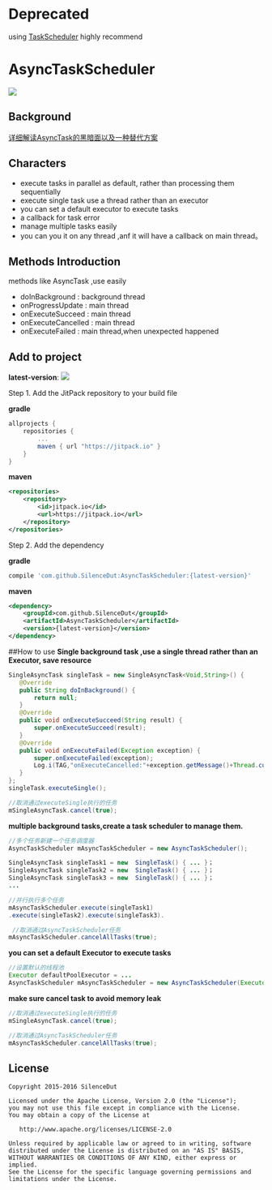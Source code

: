 # Deprecated 
using [TaskScheduler](https://github.com/SilenceDut/TaskScheduler) highly recommend

# AsyncTaskScheduler
[![](https://jitpack.io/v/SilenceDut/AsyncTaskScheduler.svg)](https://jitpack.io/#SilenceDut/AsyncTaskScheduler)
## Background
[详细解读AsyncTask的黑暗面以及一种替代方案](http://silencedut.coding.me/2016/07/08/%E5%9F%BA%E4%BA%8E%E6%9C%80%E6%96%B0%E7%89%88%E6%9C%AC%E7%9A%84AsyncTask%E6%BA%90%E7%A0%81%E8%A7%A3%E8%AF%BB%E5%8F%8AAsyncTask%E7%9A%84%E9%BB%91%E6%9A%97%E9%9D%A2/)
## Characters
- execute tasks in parallel as default, rather than processing them sequentially
- execute single task use a thread rather than an executor 
- you can set a default executor to execute tasks
- a callback for task error
- manage multiple  tasks easily
- you can you it on any thread ,anf it will have a callback on main thread。

## Methods Introduction
methods like AsyncTask ,use easily

- doInBackground : background thread
- onProgressUpdate : main thread
- onExecuteSucceed : main thread
- onExecuteCancelled : main thread
- onExecuteFailed : main thread,when unexpected happened
      
## Add to project
**latest-version**:
[![](https://jitpack.io/v/SilenceDut/AsyncTaskScheduler.svg)](https://jitpack.io/#SilenceDut/AsyncTaskScheduler)

Step 1. Add the JitPack repository to your build file

**gradle**
```groovy
allprojects {
    repositories {
        ...
        maven { url "https://jitpack.io" }
    }
}
```
**maven**
```xml
<repositories>
    <repository>
        <id>jitpack.io</id>
        <url>https://jitpack.io</url>
    </repository>
</repositories>
```

Step 2. Add the dependency

**gradle**

```groovy
compile 'com.github.SilenceDut:AsyncTaskScheduler:{latest-version}'
```
**maven**

```xml
<dependency>
    <groupId>com.github.SilenceDut</groupId>
    <artifactId>AsyncTaskScheduler</artifactId>
    <version>{latest-version}</version>
</dependency>
```
##How to use
**Single background task ,use a single thread rather than an Executor, save resource**

```java
SingleAsyncTask singleTask = new SingleAsyncTask<Void,String>() {   
   @Override    
   public String doInBackground() {   
       return null;   
   }
   @Override
   public void onExecuteSucceed(String result) {      
       super.onExecuteSucceed(result);      
   }
   @Override
   public void onExecuteFailed(Exception exception) {      
       super.onExecuteFailed(exception);    
       Log.i(TAG,"onExecuteCancelled:"+exception.getMessage()+Thread.currentThread());
   }
};
singleTask.executeSingle();

//取消通过executeSingle执行的任务
mSingleAsyncTask.cancel(true);
```

**multiple background tasks,create a task scheduler to manage them.**

```java
//多个任务新建一个任务调度器
AsyncTaskScheduler mAsyncTaskScheduler = new AsyncTaskScheduler();

SingleAsyncTask singleTask1 = new  SingleTask() { ... }；
SingleAsyncTask singleTask2 = new  SingleTask() { ... }；
SingleAsyncTask singleTask3 = new  SingleTask() { ... }；
...

//并行执行多个任务
mAsyncTaskScheduler.execute(singleTask1)
.execute(singleTask2).execute(singleTask3).

 //取消通过AsyncTaskScheduler任务
mAsyncTaskScheduler.cancelAllTasks(true);
```

**you can set a default Executor to execute tasks**

```java
//设置默认的线程池
Executor defaultPoolExecutor = ...
AsyncTaskScheduler mAsyncTaskScheduler = new AsyncTaskScheduler(Executor defaultPoolExecutor);
```

**make sure  cancel task to avoid memory leak**

```java
//取消通过executeSingle执行的任务
mSingleAsyncTask.cancel(true);

//取消通过AsyncTaskScheduler任务
mAsyncTaskScheduler.cancelAllTasks(true);
```      
License
-------

    Copyright 2015-2016 SilenceDut

    Licensed under the Apache License, Version 2.0 (the "License");
    you may not use this file except in compliance with the License.
    You may obtain a copy of the License at

       http://www.apache.org/licenses/LICENSE-2.0

    Unless required by applicable law or agreed to in writing, software
    distributed under the License is distributed on an "AS IS" BASIS,
    WITHOUT WARRANTIES OR CONDITIONS OF ANY KIND, either express or implied.
    See the License for the specific language governing permissions and
    limitations under the License.
